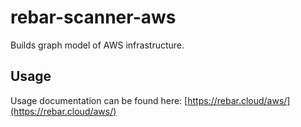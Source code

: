 # rebar-scanner-aws

Builds graph model of AWS infrastructure.

## Usage

Usage documentation can be found here: [https://rebar.cloud/aws/](https://rebar.cloud/aws/)
